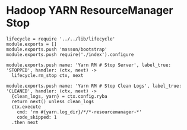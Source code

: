
# Hadoop YARN ResourceManager Stop

    lifecycle = require '../../lib/lifecycle'
    module.exports = []
    module.exports.push 'masson/bootstrap'
    module.exports.push require('./index').configure

    module.exports.push name: 'Yarn RM # Stop Server', label_true: 'STOPPED', handler: (ctx, next) ->
      lifecycle.rm_stop ctx, next

    module.exports.push name: 'Yarn RM # Stop Clean Logs', label_true: 'CLEANED', handler: (ctx, next) ->
      {clean_logs, yarn} = ctx.config.ryba
      return next() unless clean_logs
      ctx.execute
        cmd: 'rm #{yarn.log_dir}/*/*-resourcemanager-*'
        code_skipped: 1
      .then next
